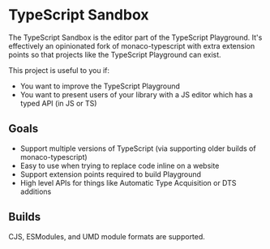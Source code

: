 # TypeScript Sandbox

The TypeScript Sandbox is the editor part of the TypeScript Playground. It's effectively an opinionated fork of 
monaco-typescript with extra extension points so that projects like the TypeScript Playground can exist.

This project is useful to you if:

- You want to improve the TypeScript Playground
- You want to present users of your library with a JS editor which has a typed API (in JS or TS)

## Goals

- Support multiple versions of TypeScript (via supporting older builds of monaco-typescript)
- Easy to use when trying to replace code inline on a website
- Support extension points required to build Playground
- High level APIs for things like Automatic Type Acquisition or DTS additions

## Builds

CJS, ESModules, and UMD module formats are supported.
